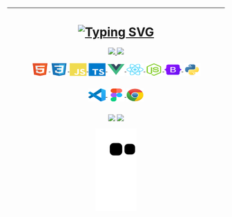 ---
<h1 align="center">
<a href="https://git.io/typing-svg"><img src="https://readme-typing-svg.herokuapp.com?font=Verdana&pause=1000&color=60FFCA&center=true&vCenter=true&width=435&lines=Oi%2C+eu+sou+o+Kako!;Dev+Front-End+em+Forma%C3%A7%C3%A3o!" alt="Typing SVG" /></a>
</h1>

<div align="center">
  <a href="https://github.com/jeffersonkako">
  <img height="180em" src="https://github-readme-stats.vercel.app/api?username=jeffersonkako&show_icons=true&theme=aura&include_all_commits=true&count_private=true"/>
  <img height="180em" src="https://github-readme-stats.vercel.app/api/top-langs/?username=jeffersonkako&layout=compact&langs_count=7&theme=aura"/>
</div>
  
<div align= "center" style="display: inline_block"><br>
  <img align="center" alt="Kako-HTML" height="30" width="40" src="https://raw.githubusercontent.com/devicons/devicon/master/icons/html5/html5-original.svg">
  <img align="center" alt="Kako-CSS" height="30" width="40" src="https://raw.githubusercontent.com/devicons/devicon/master/icons/css3/css3-original.svg">
  <img align="center" alt="Kako-Js" height="30" width="40" src="https://raw.githubusercontent.com/devicons/devicon/master/icons/javascript/javascript-plain.svg">
  <img align="center" alt="Kako-Ts" height="30" width="40" src="https://raw.githubusercontent.com/devicons/devicon/master/icons/typescript/typescript-plain.svg">
  <img align="center" alt="Kako-Vue" height="30" width="40" src="https://raw.githubusercontent.com/devicons/devicon/master/icons/vuejs/vuejs-original.svg">
  <img align="center" alt="Kako-React" height="30" width="40" src="https://raw.githubusercontent.com/devicons/devicon/master/icons/react/react-original.svg">
  <img align="center" alt="Kako-Nodejs" height="30" width="40" src="https://raw.githubusercontent.com/devicons/devicon/master/icons/nodejs/nodejs-original.svg">
  <img align="center" alt="Kako-BS" height="30" width="40" src="https://raw.githubusercontent.com/devicons/devicon/master/icons/bootstrap/bootstrap-original.svg">
  <img align="center" alt="Kako-Python" height="30" width="40" src="https://raw.githubusercontent.com/devicons/devicon/master/icons/python/python-original.svg">
</div>
  
  ##

<div align= "center" > 
   <img align="center" alt="Kako-Code" height="30" width="40" src="https://raw.githubusercontent.com/devicons/devicon/master/icons/vscode/vscode-original.svg">
   <img align="center" alt="Kako-Figma" height="30" width="40" src="https://raw.githubusercontent.com/devicons/devicon/master/icons/figma/figma-original.svg">
  <img align="center" alt="Kako-Chrome" height="30" width="40" src="https://raw.githubusercontent.com/devicons/devicon/master/icons/chrome/chrome-original.svg">
</div>
  
  ##
  
<div align= "center" > 
  <a href = "mailto:jefferson@kako.dev"><img src="https://img.shields.io/badge/-Gmail-%23333?style=for-the-badge&logo=gmail&logoColor=white" target="_blank"></a>
  <a href="https://www.linkedin.com/in/jeffersonkako" target="_blank"><img src="https://img.shields.io/badge/-LinkedIn-%230077B5?style=for-the-badge&logo=linkedin&logoColor=white" target="_blank"></a> 
 
  ![Snake animation](https://github.com/jeffersonkako/jeffersonkako/blob/output/github-contribution-grid-snake.svg)
  
  <!--<p align="right"> <img src="https://komarev.com/ghpvc/?username=jeffersonkako&color=blue" alt="Profiles views" /> </p>-->
 
</div>
